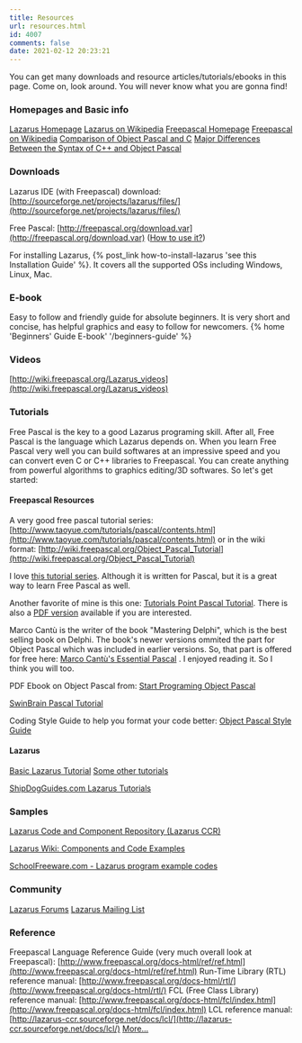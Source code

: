 ```yaml
---
title: Resources
url: resources.html
id: 4007
comments: false
date: 2021-02-12 20:23:21
---
```


You can get many downloads and resource articles/tutorials/ebooks in this page. Come on, look around. You will never know what you are gonna find!


### Homepages and Basic info

[Lazarus Homepage](http://www.lazarus.freepascal.org/)
[Lazarus on Wikipedia](http://en.wikipedia.org/wiki/Lazarus_%28IDE%29)
[Freepascal Homepage](http://www.freepascal.org/)
[Freepascal on Wikipedia](http://en.wikipedia.org/wiki/Free_Pascal)
[Comparison of Object Pascal and C](http://en.wikipedia.org/wiki/Comparison_of_Pascal_and_C)
[Major Differences Between the Syntax of C++ and Object Pascal](http://www.roblocher.com/whitepapers/opascal.aspx)


### Downloads

Lazarus IDE (with Freepascal) download: [http://sourceforge.net/projects/lazarus/files/](http://sourceforge.net/projects/lazarus/files/)

Free Pascal:  [http://freepascal.org/download.var](http://freepascal.org/download.var)  ([How to use it?](http://wiki.freepascal.org/Compilers#Open_Source_Compilers))

For installing Lazarus, {% post_link how-to-install-lazarus 'see this Installation Guide' %}. It covers all the supported OSs including Windows, Linux, Mac.


### E-book

Easy to follow and friendly guide for absolute beginners. It is very short and concise, has helpful graphics and easy to follow for newcomers.
{% home 'Beginners\' Guide E-book' '/beginners-guide' %}


### Videos

[http://wiki.freepascal.org/Lazarus_videos](http://wiki.freepascal.org/Lazarus_videos)


### Tutorials

Free Pascal is the key to a good Lazarus programing skill. After all, Free Pascal is the language which Lazarus depends on. When you learn Free Pascal very well you can build softwares at an impressive speed and you can convert even C or C++ libraries to Freepascal. You can create anything from powerful algorithms to graphics editing/3D softwares. So let's get started:


#### Freepascal Resources

A very good free pascal tutorial series: [http://www.taoyue.com/tutorials/pascal/contents.html](http://www.taoyue.com/tutorials/pascal/contents.html) or in the wiki format: [http://wiki.freepascal.org/Object_Pascal_Tutorial](http://wiki.freepascal.org/Object_Pascal_Tutorial)

I love [this tutorial series](http://pascal-programming.info/lesson1.php). Although it is written for Pascal, but it is a great way to learn Free Pascal as well.

Another favorite of mine is this one: [Tutorials Point Pascal Tutorial](http://www.tutorialspoint.com/pascal/index.htm). There is also a [PDF version](http://www.tutorialspoint.com/pascal/pascal_pdf_version.htm) available if you are interested.

Marco Cantù is the writer of the book "Mastering Delphi", which is the best selling book on Delphi. The book's newer versions ommited the part for Object Pascal which was included in earlier versions. So, that part is offered for free here: [Marco Cantù's Essential Pascal](http://www.marcocantu.com/epascal/English/default.htm) . I enjoyed reading it. So I think you will too.

PDF Ebook on Object Pascal from:
[Start Programing Object Pascal](http://code.sd/startprog/StartProgUsingPascal.pdf)

[SwinBrain Pascal Tutorial](http://swinbrain.ict.swin.edu.au/wiki/Pascal#Pascal_Development_Tools)

Coding Style Guide to help you format your code better: [Object Pascal Style Guide](http://edn.embarcadero.com/article/10280)

#### Lazarus

[Basic Lazarus Tutorial](http://wiki.freepascal.org/Lazarus_Tutorial)
[Some other tutorials](http://wiki.freepascal.org/Lazarus_Documentation#Lazarus_and_Pascal_Tutorials)

[ShipDogGuides.com Lazarus Tutorials](http://sheepdogguides.com/lut/)


### Samples

[Lazarus Code and Component Repository (Lazarus CCR)](http://sourceforge.net/projects/lazarus-ccr/files/)

[Lazarus Wiki: Components and Code Examples](http://wiki.freepascal.org/Components_and_Code_examples)

[SchoolFreeware.com - Lazarus program example codes](http://www.schoolfreeware.com/Free_Pascal_Tutorials.html)


### Community

[Lazarus Forums](http://www.lazarus.freepascal.org/index.php?action=forum)
[Lazarus Mailing List](http://lists.lazarus.freepascal.org/mailman/listinfo)


### Reference

Freepascal Language Reference Guide (very much overall look at Freepascal): [http://www.freepascal.org/docs-html/ref/ref.html](http://www.freepascal.org/docs-html/ref/ref.html)
Run-Time Library (RTL) reference manual: [http://www.freepascal.org/docs-html/rtl/](http://www.freepascal.org/docs-html/rtl/)
FCL (Free Class Library) reference manual: [http://www.freepascal.org/docs-html/fcl/index.html](http://www.freepascal.org/docs-html/fcl/index.html)
LCL reference manual: [http://lazarus-ccr.sourceforge.net/docs/lcl/](http://lazarus-ccr.sourceforge.net/docs/lcl/)
[More...](http://www.freepascal.org/docs-html/)
